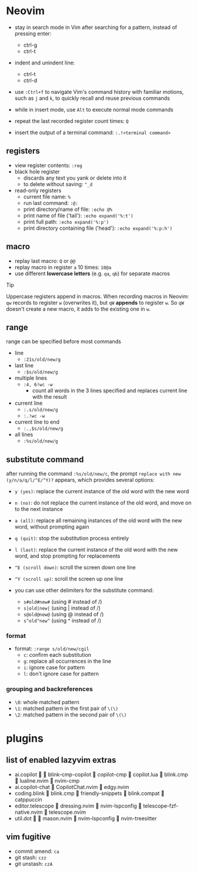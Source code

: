 # Neovim

- stay in search mode in Vim after searching for a pattern, instead of pressing enter:
  - ctrl-g
  - ctrl-t

- indent and unindent line:
  - ctrl-t
  - ctrl-d

- use `:Ctrl+f` to navigate Vim's command history with familiar motions, such as `j` and `k`, to quickly recall and reuse previous commands

- while in insert mode, use `Alt` to execute normal mode commands
- repeat the last recorded register count times: `Q`
- insert the output of a terminal command: `:.!<terminal command>`

## registers

- view register contents: `:reg`
- black hole register
  - discards any text you yank or delete into it
  - to delete without saving: `"_d`
- read-only registers
  - current file name: `%`
  - run last command: `:@:`
  - print directory/name of file: `:echo @%`
  - print name of file ('tail'): `:echo expand('%:t')`
  - print full path: `:echo expand('%:p')`
  - print directory containing file ('head'): `:echo expand('%:p:h')`

## macro

- replay last macro: `Q` or `@@`
- replay macro in register `a` 10 times: `10@a`
- use different **lowercase letters** (e.g. `qa`, `qb`) for separate macros

> [!TIP]
> Uppercase registers append in macros.
> When recording macros in Neovim: `qw` records to register `w` (overwrites it), but `qW` **appends** to register `w`.
> So `qW` doesn't create a new macro, it adds to the existing one in `w`.

## range

range can be specified before most commands

- line
  - `:21s/old/new/g`
- last line
  - `:$s/old/new/g`
- multiple lines
  - `:4, 6!wc -w`
    - count all words in the 3 lines specified and replaces current line with the result
- current line
  - `:.s/old/new/g`
  - `:.!wc -w`
- current line to end
  - `:.,$s/old/new/g`
- all lines
  - `:%s/old/new/g`

## substitute command

after running the command `:%s/old/new/c`, the prompt `replace with new (y/n/a/q/l/^E/^Y)?` appears, which provides several options:

- `y (yes)`: replace the current instance of the old word with the new word
- `n (no)`: do not replace the current instance of the old word, and move on to the next instance
- `a (all)`: replace all remaining instances of the old word with the new word, without prompting again
- `q (quit)`: stop the substitution process entirely
- `l (last)`: replace the current instance of the old word with the new word, and stop prompting for replacements
- `^E (scroll down)`: scroll the screen down one line
- `^Y (scroll up)`: scroll the screen up one line

- you can use other delimiters for the substitute command:
  - `s#old#new#` (using # instead of /)
  - `s|old|new|` (using | instead of /)
  - `s@old@new@` (using @ instead of /)
  - `s^old^new^` (using ^ instead of /)

### format

- format: `:range s/old/new/cgil`
  - `c`: confirm each substitution
  - `g`: replace all occurrences in the line
  - `i`: ignore case for pattern
  - `l`: don't ignore case for pattern

### grouping and backreferences

- `\0`: whole matched pattern
- `\1`: matched pattern in the first pair of `\(\)`
- `\2`: matched pattern in the second pair of `\(\)`

# plugins

## list of enabled lazyvim extras

- ai.copilot    blink-cmp-copilot  copilot-cmp  copilot.lua  blink.cmp  lualine.nvim  nvim-cmp
- ai.copilot-chat  CopilotChat.nvim  edgy.nvim
- coding.blink  blink.cmp  friendly-snippets  blink.compat  catppuccin
- editor.telescope  dressing.nvim  nvim-lspconfig  telescope-fzf-native.nvim  telescope.nvim
- util.dot    mason.nvim  nvim-lspconfig  nvim-treesitter

## vim fugitive

- commit amend: `ca`
- git stash: `czz`
- git unstash: `czA`

